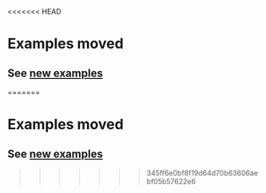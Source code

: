 <<<<<<< HEAD
# Examples moved

## See [new examples](https://discord-buttons.js.org/d/examples/buttons.html)
=======
# Examples moved

## See [new examples](https://discord-buttons.js.org/d/examples/buttons.html)
>>>>>>> 345ff6e0bf8f19d64d70b63606aebf05b57622e6
